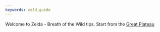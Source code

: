 ```yaml
---
keywords: zeld,guide
---
```

Welcome to Zelda - Breath of the Wild tips.
Start from the [Great Plateau][great_plateau]
 
 <!-- INTERNAL LINKS -->
 [great_plateau]: /great_plateau/index.md
